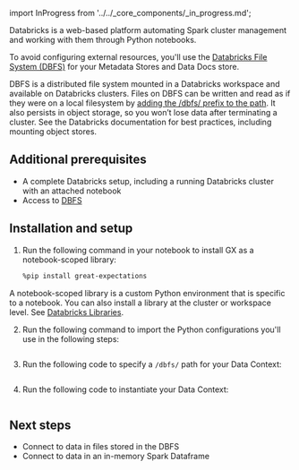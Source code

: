 import InProgress from '../../_core_components/_in_progress.md';

Databricks is a web-based platform automating Spark cluster management and working with them through Python notebooks.

To avoid configuring external resources, you'll use the [Databricks File System (DBFS)](https://docs.databricks.com/data/databricks-file-system.html) for your Metadata Stores and Data Docs store.

DBFS is a distributed file system mounted in a Databricks workspace and available on Databricks clusters. Files on DBFS can be written and read as if they were on a local filesystem by <a href="https://docs.databricks.com/data/databricks-file-system.html#local-file-apis">adding the /dbfs/ prefix to the path</a>. It also persists in object storage, so you won’t lose data after terminating a cluster. See the Databricks documentation for best practices, including mounting object stores.

## Additional prerequisites

- A complete Databricks setup, including a running Databricks cluster with an attached notebook
- Access to [DBFS](https://docs.databricks.com/dbfs/index.html)

## Installation and setup

1. Run the following command in your notebook to install GX as a notebook-scoped library:

    ```bash title="Terminal input"
    %pip install great-expectations
    ```

  A notebook-scoped library is a custom Python environment that is specific to a notebook. You can also install a library at the cluster or workspace level. See [Databricks Libraries](https://docs.databricks.com/data/databricks-file-system.html).

2. Run the following command to import the Python configurations you'll use in the following steps:

  ```python title="Python" name="docs/docusaurus/docs/snippets/databricks_deployment_patterns_file_python_configs.py imports"
  ```

3. Run the following code to specify a `/dbfs/` path for your Data Context:

  ```python title="Python" name="docs/docusaurus/docs/snippets/databricks_deployment_patterns_file_python_configs.py choose context_root_dir"
  ```
4. Run the following code to instantiate your Data Context:

  ```python title="Python" name="docs/docusaurus/docs/snippets/databricks_deployment_patterns_file_python_configs.py set up context"
  ```

## Next steps

<InProgress />

- Connect to data in files stored in the DBFS
- Connect to data in an in-memory Spark Dataframe